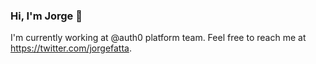 ### Hi, I'm Jorge 👋

I'm currently working at @auth0 platform team. Feel free to reach me at https://twitter.com/jorgefatta.
